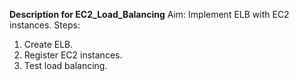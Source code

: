 **Description for EC2_Load_Balancing**
Aim: Implement ELB with EC2 instances.
Steps:
1. Create ELB.
2. Register EC2 instances.
3. Test load balancing.
